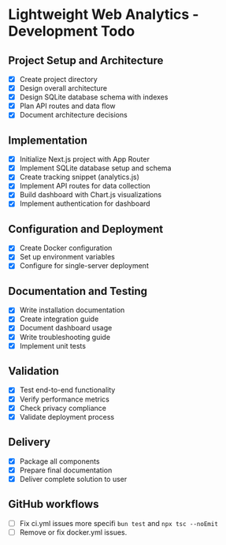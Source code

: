 # Lightweight Web Analytics - Development Todo

## Project Setup and Architecture
- [x] Create project directory
- [x] Design overall architecture
- [x] Design SQLite database schema with indexes
- [x] Plan API routes and data flow
- [x] Document architecture decisions

## Implementation
- [x] Initialize Next.js project with App Router
- [x] Implement SQLite database setup and schema
- [x] Create tracking snippet (analytics.js)
- [x] Implement API routes for data collection
- [x] Build dashboard with Chart.js visualizations
- [x] Implement authentication for dashboard

## Configuration and Deployment
- [x] Create Docker configuration
- [x] Set up environment variables
- [x] Configure for single-server deployment

## Documentation and Testing
- [x] Write installation documentation
- [x] Create integration guide
- [x] Document dashboard usage
- [x] Write troubleshooting guide
- [x] Implement unit tests

## Validation
- [x] Test end-to-end functionality
- [x] Verify performance metrics
- [x] Check privacy compliance
- [x] Validate deployment process

## Delivery
- [x] Package all components
- [x] Prepare final documentation
- [x] Deliver complete solution to user

## GitHub workflows
- [ ] Fix ci.yml issues more specifi `bun test` and `npx tsc --noEmit`
- [ ] Remove or fix docker.yml issues.